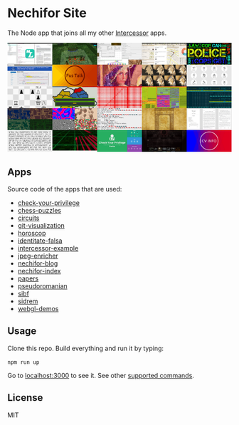 # Nechifor Site

The Node app that joins all my other [Intercessor][] apps.

![Nechifor Site screenshot.](screenshot.png)

## Apps

Source code of the apps that are used:

* [check-your-privilege](https://github.com/paul-nechifor/check-your-privilege)
* [chess-puzzles](https://github.com/paul-nechifor/chess-puzzles)
* [circuits](https://github.com/paul-nechifor/circuits)
* [git-visualization](https://github.com/paul-nechifor/git-visualization)
* [horoscop](https://github.com/paul-nechifor/horoscop)
* [identitate-falsa](https://github.com/paul-nechifor/identitate-falsa)
* [intercessor-example](https://github.com/paul-nechifor/intercessor-example)
* [jpeg-enricher](https://github.com/paul-nechifor/jpeg-enricher)
* [nechifor-blog](https://github.com/paul-nechifor/nechifor-blog)
* [nechifor-index](https://github.com/paul-nechifor/nechifor-index)
* [papers](https://github.com/paul-nechifor/papers)
* [pseudoromanian](https://github.com/paul-nechifor/pseudoromanian)
* [sibf](https://github.com/paul-nechifor/sibf)
* [sidrem](https://github.com/paul-nechifor/sidrem)
* [webgl-demos](https://github.com/paul-nechifor/webgl-demos)

## Usage

Clone this repo. Build everything and run it by typing:

    npm run up

Go to [localhost:3000](http://localhost:3000) to see it. See other [supported
commands][sc].

## License

MIT

[Intercessor]: https://github.com/paul-nechifor/intercessor
[sc]: https://github.com/paul-nechifor/intercessor#supported-commands
